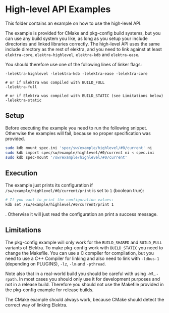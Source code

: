 # High-level API Examples

This folder contains an example on how to use the high-level API.

The example is provided for CMake and pkg-config build systems, but you can use any build system you like, as long as you setup
your include directories and linked libraries correctly. The high-level API uses the same include directory as the rest of elektra,
and you need to link against at least `elektra-core`, `elektra-highlevel`, `elektra-kdb` and `elektra-ease`.

You should therefore use one of the following lines of linker flags:
```
-lelektra-highlevel -lelektra-kdb -lelektra-ease -lelektra-core

# or if Elektra was compiled with BUILD_FULL
-lelektra-full

# or if Elektra was compiled with BUILD_STATIC (see Limitations below)
-lelektra-static
```

## Setup

Before executing the example you need to run the following snippet. Otherwise the examples will fail, because no proper specification
was provided.

```sh
sudo kdb mount spec.ini 'spec/sw/example/highlevel/#0/current' ni
sudo kdb import spec/sw/example/highlevel/#0/current ni < spec.ini
sudo kdb spec-mount '/sw/example/highlevel/#0/current'
```

## Execution

The example just prints its configuration if `/sw/example/highlevel/#0/current/print` is set to `1` (boolean true):

```sh
# If you want to print the configuration values:
kdb set /sw/example/highlevel/#0/current/print 1
```

. Otherwise it will just read the configuration an print a success message.

## Limitations

The pkg-config example will only work for the `BUILD_SHARED` and `BUILD_FULL` variants of Elektra.
To make pkg-config work with `BUILD_STATIC` you need to change the Makefile. You can use a C compiler for compilation, but you need to
use a C++ Compiler for linking and also need to link with `-ldbus-1` (depending on PLUGINS), `-lz`, `-lm` and `-pthread`.

Note also that in a real-world build you should be careful with using `-Wl,-rpath`. In most cases you should only use it for development
purposes and not in a release build. Therefore you should not use the Makefile provided in the pkg-config example for release builds.

The CMake example should always work, because CMake should detect the correct way of linking Elektra.
